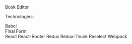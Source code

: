 Book Editor

Technologies:

Babel\
Final Form\
React
React-Router
Redux
Redux-Thunk
Reselect
Webpack

